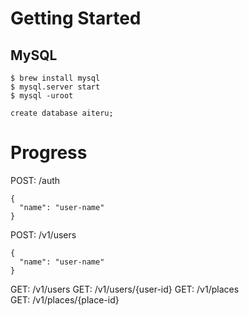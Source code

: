 # Getting Started

## MySQL
```
$ brew install mysql
$ mysql.server start
$ mysql -uroot

create database aiteru;
```

# Progress

POST: /auth
```
{
  "name": "user-name"
}
```

POST: /v1/users
```
{
  "name": "user-name"
}
```
GET: /v1/users
GET: /v1/users/{user-id}
GET: /v1/places  
GET: /v1/places/{place-id}